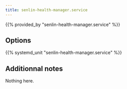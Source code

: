 ```yaml
---
title: senlin-health-manager.service
---
```


{{% provided_by "senlin-health-manager.service" %}}

## Options

{{% systemd_unit "senlin-health-manager.service" %}}

## Additionnal notes

Nothing here.